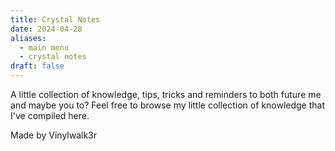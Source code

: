 ```yaml
---
title: Crystal Notes
date: 2024-04-28
aliases: 
  - main menu
  - crystal notes
draft: false
---
```


A little collection of knowledge, tips, tricks and reminders to both future me and maybe you to? Feel free to browse my little collection of knowledge that I've compiled here.

Made by Vinylwalk3r